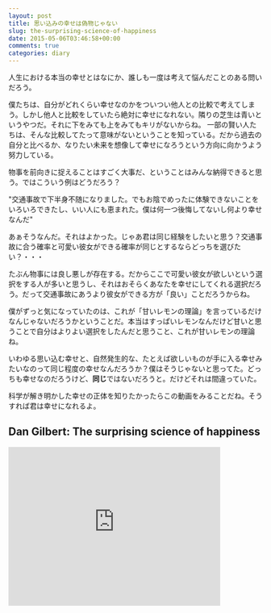 ```yaml
---
layout: post
title: 思い込みの幸せは偽物じゃない
slug: the-surprising-science-of-happiness
date: 2015-05-06T03:46:58+00:00
comments: true
categories: diary
---
```


人生における本当の幸せとはなにか、誰しも一度は考えて悩んだことのある問いだろう。

僕たちは、自分がどれくらい幸せなのかをついつい他人との比較で考えてしまう。しかし他人と比較をしていたら絶対に幸せになれない。隣りの芝生は青いというやつだ。それに下をみても上をみてもキリがないからね。
一部の賢い人たちは、そんな比較してたって意味がないということを知っている。だから過去の自分と比べるか、なりたい未来を想像して幸せになろうという方向に向かうよう努力している。

物事を前向きに捉えることはすごく大事だ、ということはみんな納得できると思う。ではこういう例はどうだろう？

"交通事故で下半身不随になりました。でもお陰でめったに体験できないことをいろいろできたし、いい人にも恵まれた。僕は何一つ後悔してないし何より幸せなんだ"

あぁそうなんだ。それはよかった。じゃあ君は同じ経験をしたいと思う？交通事故に合う確率と可愛い彼女ができる確率が同じとするならどっちを選びたい？・・・

たぶん物事には良し悪しが存在する。だからここで可愛い彼女が欲しいという選択をする人が多いと思うし、それはおそらくあなたを幸せにしてくれる選択だろう。だって交通事故にあうより彼女ができる方が「良い」ことだろうからね。

僕がずっと気になっていたのは、これが「甘いレモンの理論」を言っているだけなんじゃないだろうかということだ。本当はすっぱいレモンなんだけど甘いと思うことで自分はよりよい選択をしたんだと思うこと、これが甘いレモンの理論ね。

いわゆる思い込む幸せと、自然発生的な、たとえば欲しいものが手に入る幸せみたいなのって同じ程度の幸せなんだろうか？僕はそうじゃないと思ってた。どっちも幸せなのだろうけど、**同じ**ではないだろうと。だけどそれは間違っていた。

科学が解き明かした幸せの正体を知りたかったらこの動画をみることだね。そうすれば君は幸せになれるよ。

## Dan Gilbert: The surprising science of happiness
<iframe width="420" height="315" src="https://www.youtube.com/embed/4q1dgn_C0AU" frameborder="0" allowfullscreen></iframe>
